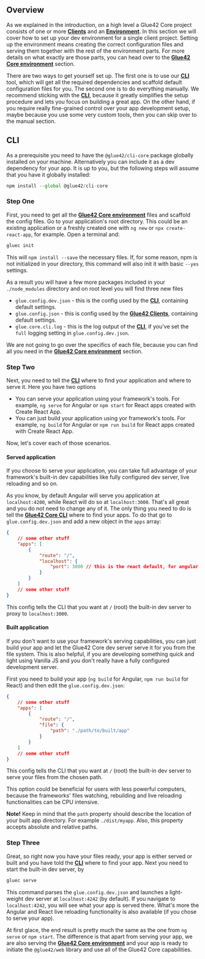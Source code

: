 ## Overview

As we explained in the introduction, on a high level a Glue42 Core project consists of one or more [**Clients**](../../../what-is-glue42-core/core-concepts/glue42-client/index.html) and an [**Environment**](../../../what-is-glue42-core/core-concepts/environment/index.html). In this section we will cover how to set up your dev environment for a single client project. Setting up the environment means creating the correct configuration files and serving them together with the rest of the environment parts. For more details on what exactly are those parts, you can head over to the [**Glue42 Core environment**](../../../what-is-glue42-core/core-concepts/environment/index.html) section.

There are two ways to get yourself set up. The first one is to use our [**CLI**](../../../what-is-glue42-core/core-concepts/cli/index.html) tool, which will get all the required dependencies and scaffold default configuration files for you. The second one is to do everything manually. We recommend sticking with the [**CLI**](../../../what-is-glue42-core/core-concepts/cli/index.html), because it greatly simplifies the setup procedure and lets you focus on building a great app. On the other hand, if you require really fine-grained control over your app development setup, maybe because you use some very custom tools, then you can skip over to the manual section.

## CLI

As a prerequisite you need to have the `@glue42/cli-core` package globally installed on your machine. Alternatively you can include it as a dev dependency for your app. It is up to you, but the following steps will assume that you have it globally installed:

```javascript
npm install --global @glue42/cli-core
```

### Step One

First, you need to get all the [**Glue42 Core environment**](../../../what-is-glue42-core/core-concepts/environment/index.html) files and scaffold the config files. Go to your application's root directory. This could be an existing application or a freshly created one with `ng new` or `npx create-react-app`, for example. Open a terminal and:

```javascript
gluec init
```

This will `npm install --save` the necessary files. If, for some reason, npm is not initialized in your directory, this command will also init it with basic `--yes` settings.

As a result you will have a few more packages included in your `./node_modules` directory and on root level you will find three new files
- `glue.config.dev.json` - this is the config used by the [**CLI**](../../../what-is-glue42-core/core-concepts/cli/index.html), containing default settings.
- `glue.config.json` - this is config used by the [**Glue42 Clients**](../../../what-is-glue42-core/core-concepts/glue42-client/index.html), containing default settings.
- `glue.core.cli.log` - this is the log output of the [**CLI**](../../../what-is-glue42-core/core-concepts/cli/index.html), if you've set the `full` logging setting in `glue.config.dev.json`.

We are not going to go over the specifics of each file, because you can find all you need in the [**Glue42 Core environment**](../../../what-is-glue42-core/core-concepts/environment/index.html) section.

### Step Two

Next, you need to tell the [**CLI**](../../../what-is-glue42-core/core-concepts/cli/index.html) where to find your application and where to serve it. Here you have two options
- You can serve your application using your framework's tools. For example, `ng serve` for Angular or `npm start` for React apps created with Create React App.
- You can just build your application using yor framework's tools. For example, `ng build` for Angular or `npm run build` for React apps created with Create React App.

Now, let's cover each of those scenarios.

#### Served application

If you choose to serve your application, you can take full advantage of your framework's built-in dev capabilities like fully configured dev server, live reloading and so on.

As you know, by default Angular will serve you application at `localhost:4200`, while React will do so at `localhost:3000`. That's all great and you do not need to change any of it. The only thing you need to do is tell the [**Glue42 Core CLI**](../../../what-is-glue42-core/core-concepts/cli/index.html) where to find your apps. To do that go to `glue.config.dev.json` and add a new object in the `apps` array:

```json
{
    // some other stuff
    "apps": [
        {
            "route": "/",
            "localhost": {
                "port": 3000 // this is the react default, for angular default change it to 4200
            }
        }
    ]
    // some other stuff
}
```

This config tells the CLI that you want at `/` (root) the built-in dev server to proxy to `localhost:3000`.

#### Built application

If you don't want to use your framework's serving capabilities, you can just build your app and let the Glue42 Core dev server serve it for you from the file system. This is also helpful, if you are developing something quick and light using Vanilla JS and you don't really have a fully configured development server.

First you need to build your app (`ng build` for Angular, `npm run build` for React) and then edit the `glue.config.dev.json`:

```json
{
    // some other stuff
    "apps": [
        {
            "route": "/",
            "file": {
                "path": "./path/to/built/app"
            }
        }
    ]
    // some other stuff
}
```

This config tells the CLI that you want at `/` (root) the built-in dev server to serve your files from the chosen path.

This option could be beneficial for users with less powerful computers, because the frameworks' files watching, rebuilding and live reloading functionalities can be CPU intensive.

**Note!** Keep in mind that the `path` property should describe the location of your built app directory. For example `./dist/myapp`. Also, this property accepts absolute and relative paths.

### Step Three

Great, so right now you have your files ready, your app is either served or built and you have told the [**CLI**](../../../what-is-glue42-core/core-concepts/cli/index.html) where to find your app. Next you need to start the built-in dev server, by

```javascript
gluec serve
```

This command parses the `glue.config.dev.json` and launches a light-weight dev server at `localhost:4242` (by default). If you navigate to `localhost:4242`, you will see what your app is served there. What's more the Angular and React live reloading functionality is also available (if you chose to serve your app).

At first glace, the end result is pretty much the same as the one from `ng serve` or `npm start`. The difference is that apart from serving your app, we are also serving the [**Glue42 Core environment**](../../../what-is-glue42-core/core-concepts/environment/index.html) and your app is ready to initiate the `@glue42/web` library and use all of the Glue42 Core capabilities.
